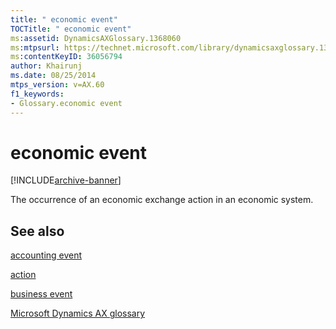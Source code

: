 ```yaml
---
title: " economic event"
TOCTitle: " economic event"
ms:assetid: DynamicsAXGlossary.1368060
ms:mtpsurl: https://technet.microsoft.com/library/dynamicsaxglossary.1368060(v=AX.60)
ms:contentKeyID: 36056794
author: Khairunj
ms.date: 08/25/2014
mtps_version: v=AX.60
f1_keywords:
- Glossary.economic event
---
```


# economic event


[!INCLUDE[archive-banner](includes/archive-banner.md)]

The occurrence of an economic exchange action in an economic system.

## See also

[accounting event](accounting-event.md)

[action](action.md)

[business event](business-event.md)

[Microsoft Dynamics AX glossary](glossary/microsoft-dynamics-ax-glossary.md)

  


